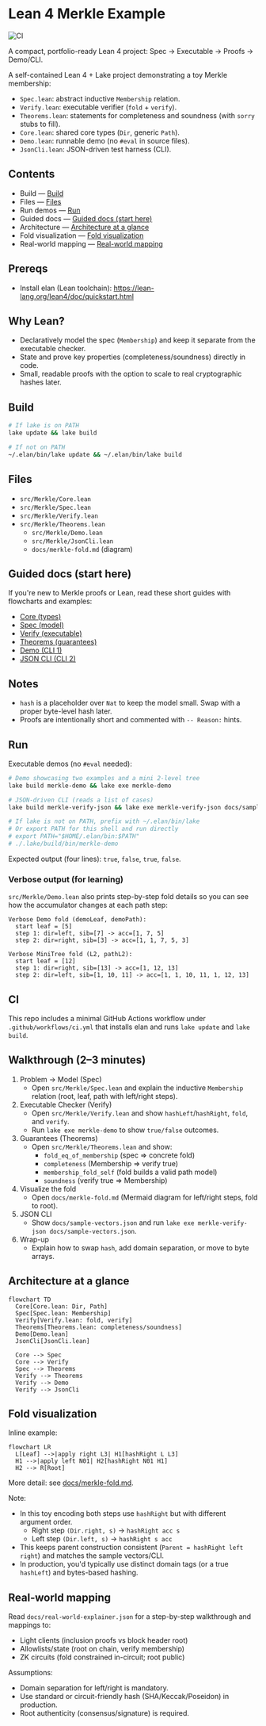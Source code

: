 # Lean 4 Merkle Example

![CI](https://github.com/ChainsQueenEth/lean4-merkle/actions/workflows/ci.yml/badge.svg)

A compact, portfolio-ready Lean 4 project: Spec → Executable → Proofs → Demo/CLI.

A self-contained Lean 4 + Lake project demonstrating a toy Merkle membership:
- `Spec.lean`: abstract inductive `Membership` relation.
- `Verify.lean`: executable verifier (`fold` + `verify`).
- `Theorems.lean`: statements for completeness and soundness (with `sorry` stubs to fill).
 - `Core.lean`: shared core types (`Dir`, generic `Path`).
 - `Demo.lean`: runnable demo (no `#eval` in source files).
 - `JsonCli.lean`: JSON-driven test harness (CLI).


 ## Contents

- Build — [Build](#build)
- Files — [Files](#files)
- Run demos — [Run](#run)
- Guided docs — [Guided docs (start here)](#guided-docs-start-here)
- Architecture — [Architecture at a glance](#architecture-at-a-glance)
- Fold visualization — [Fold visualization](#fold-visualization)
- Real-world mapping — [Real-world mapping](#real-world-mapping)



## Prereqs
- Install elan (Lean toolchain): https://lean-lang.org/lean4/doc/quickstart.html

## Why Lean?
- Declaratively model the spec (`Membership`) and keep it separate from the executable checker.
- State and prove key properties (completeness/soundness) directly in code.
- Small, readable proofs with the option to scale to real cryptographic hashes later.

## Build
```bash
# If lake is on PATH
lake update && lake build

# If not on PATH
~/.elan/bin/lake update && ~/.elan/bin/lake build
```

## Files
- `src/Merkle/Core.lean`
- `src/Merkle/Spec.lean`
- `src/Merkle/Verify.lean`
- `src/Merkle/Theorems.lean`
  - `src/Merkle/Demo.lean`
  - `src/Merkle/JsonCli.lean`
  - `docs/merkle-fold.md` (diagram)

## Guided docs (start here)
 If you're new to Merkle proofs or Lean, read these short guides with flowcharts and examples:
 - [Core (types)](docs/merkle/core.md)
 - [Spec (model)](docs/merkle/spec.md)
 - [Verify (executable)](docs/merkle/verify.md)
 - [Theorems (guarantees)](docs/merkle/theorems.md)
 - [Demo (CLI 1)](docs/merkle/demo.md)
 - [JSON CLI (CLI 2)](docs/merkle/json-cli.md)

## Notes
- `hash` is a placeholder over `Nat` to keep the model small. Swap with a proper byte-level hash later.
- Proofs are intentionally short and commented with `-- Reason:` hints.

## Run
Executable demos (no `#eval` needed):

```bash
# Demo showcasing two examples and a mini 2-level tree
lake build merkle-demo && lake exe merkle-demo

# JSON-driven CLI (reads a list of cases)
lake build merkle-verify-json && lake exe merkle-verify-json docs/sample-vectors.json

# If lake is not on PATH, prefix with ~/.elan/bin/lake
# Or export PATH for this shell and run directly
# export PATH="$HOME/.elan/bin:$PATH"
# ./.lake/build/bin/merkle-demo
```

Expected output (four lines): `true`, `false`, `true`, `false`.

### Verbose output (for learning)
`src/Merkle/Demo.lean` also prints step-by-step fold details so you can see how the accumulator changes at each path step:

```
Verbose Demo fold (demoLeaf, demoPath):
  start leaf = [5]
  step 1: dir=left, sib=[7] -> acc=[1, 7, 5]
  step 2: dir=right, sib=[3] -> acc=[1, 1, 7, 5, 3]

Verbose MiniTree fold (L2, pathL2):
  start leaf = [12]
  step 1: dir=right, sib=[13] -> acc=[1, 12, 13]
  step 2: dir=left, sib=[1, 10, 11] -> acc=[1, 1, 10, 11, 1, 12, 13]
```

## CI
This repo includes a minimal GitHub Actions workflow under `.github/workflows/ci.yml` that installs elan and runs `lake update` and `lake build`.

## Walkthrough (2–3 minutes)
1) Problem → Model (Spec)
   - Open `src/Merkle/Spec.lean` and explain the inductive `Membership` relation (root, leaf, path with left/right steps).
2) Executable Checker (Verify)
    - Open `src/Merkle/Verify.lean` and show `hashLeft`/`hashRight`, `fold`, and `verify`.
    - Run `lake exe merkle-demo` to show `true/false` outcomes.
3) Guarantees (Theorems)
    - Open `src/Merkle/Theorems.lean` and show:
      - `fold_eq_of_membership` (spec ⇒ concrete fold)
      - `completeness` (Membership ⇒ verify true)
      - `membership_fold_self` (fold builds a valid path model)
      - `soundness` (verify true ⇒ Membership)
 4) Visualize the fold
    - Open `docs/merkle-fold.md` (Mermaid diagram for left/right steps, fold to root).
 5) JSON CLI
    - Show `docs/sample-vectors.json` and run `lake exe merkle-verify-json docs/sample-vectors.json`.
 6) Wrap-up
    - Explain how to swap `hash`, add domain separation, or move to byte arrays.

## Architecture at a glance

```mermaid
flowchart TD
  Core[Core.lean: Dir, Path]
  Spec[Spec.lean: Membership]
  Verify[Verify.lean: fold, verify]
  Theorems[Theorems.lean: completeness/soundness]
  Demo[Demo.lean]
  JsonCli[JsonCli.lean]

  Core --> Spec
  Core --> Verify
  Spec --> Theorems
  Verify --> Theorems
  Verify --> Demo
  Verify --> JsonCli
```

## Fold visualization

Inline example:

```mermaid
flowchart LR
  L[Leaf] -->|apply right L3| H1[hashRight L L3]
  H1 -->|apply left N01| H2[hashRight N01 H1]
  H2 --> R[Root]
```

More detail: see [docs/merkle-fold.md](docs/merkle-fold.md).

Note:
- In this toy encoding both steps use `hashRight` but with different argument order.
  - Right step `(Dir.right, s)` → `hashRight acc s`
  - Left step `(Dir.left, s)` → `hashRight s acc`
- This keeps parent construction consistent (`Parent = hashRight left right`) and matches the sample vectors/CLI.
- In production, you'd typically use distinct domain tags (or a true `hashLeft`) and bytes-based hashing.

## Real-world mapping

Read `docs/real-world-explainer.json` for a step-by-step walkthrough and mappings to:
- Light clients (inclusion proofs vs block header root)
- Allowlists/state (root on chain, verify membership)
- ZK circuits (fold constrained in-circuit; root public)

Assumptions:
- Domain separation for left/right is mandatory.
- Use standard or circuit-friendly hash (SHA/Keccak/Poseidon) in production.
- Root authenticity (consensus/signature) is required.
